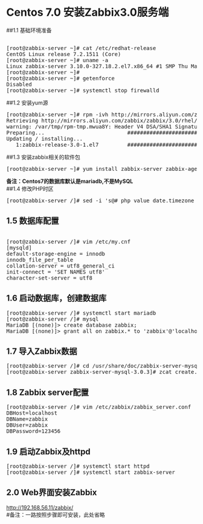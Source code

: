 # Centos 7.0 安装Zabbix3.0服务端    
  

##1.1 基础环境准备 
>  
<pre>  
[root@zabbix-server ~]# cat /etc/redhat-release   
CentOS Linux release 7.2.1511 (Core) 
[root@zabbix-server ~]# uname -a
Linux zabbix-server 3.10.0-327.18.2.el7.x86_64 #1 SMP Thu May 12 11:03:55 UTC 2016 x86_64 x86_64 x86_64 GNU/Linux
[root@zabbix-server ~]# 
[root@zabbix-server ~]# getenforce 
Disabled
[root@zabbix-server ~]# systemctl stop firewalld
</pre>  
##1.2 安装yum源  
<pre>
[root@zabbix-server ~]# rpm -ivh http://mirrors.aliyun.com/zabbix/zabbix/3.0/rhel/7/x86_64/zabbix-release-3.0-1.el7.noarch.rpm
Retrieving http://mirrors.aliyun.com/zabbix/zabbix/3.0/rhel/7/x86_64/zabbix-release-3.0-1.el7.noarch.rpm
warning: /var/tmp/rpm-tmp.mwua8Y: Header V4 DSA/SHA1 Signature, key ID 79ea5ed4: NOKEY
Preparing...                          ################################# [100%]
Updating / installing...
   1:zabbix-release-3.0-1.el7         ################################# [100%]
</pre>  
##1.3 安装zabbix相关的软件包  
<pre>
[root@zabbix-server ~]# yum install zabbix-server zabbix-agent zabbix-get zabbix-web zabbix-server-mysql zabbix-web-mysql mariadb-server mariadb -y
</pre>
**备注：Centos7的数据库默认是mariadb,不是MySQL**  
##1.4 修改PHP时区  
<pre>
[root@zabbix-server /]# sed -i 's@# php_value date.timezone Europe/Riga@php_value date.timezone Asia/Shanghai@g' /etc/httpd/conf.d/zabbix.conf
</pre>  
## 1.5 数据库配置
<pre>  
[root@zabbix-server /]# vim /etc/my.cnf 
[mysqld]
default-storage-engine = innodb
innodb_file_per_table
collation-server = utf8_general_ci
init-connect = 'SET NAMES utf8'
character-set-server = utf8
</pre>  
## 1.6 启动数据库，创建数据库  
<pre>
[root@zabbix-server /]# systemctl start mariadb  
[root@zabbix-server /]# mysql
MariaDB [(none)]> create database zabbix;
MariaDB [(none)]> grant all on zabbix.* to 'zabbix'@'localhost' identified by '123456';
</pre>  
## 1.7 导入Zabbix数据  
<pre>
[root@zabbix-server /]# cd /usr/share/doc/zabbix-server-mysql-3.0.3/
[root@zabbix-server zabbix-server-mysql-3.0.3]# zcat create.sql.gz |mysql -uzabbix -p123456 zabbix
</pre>
## 1.8 Zabbix server配置  
<pre>
[root@zabbix-server /]# vim /etc/zabbix/zabbix_server.conf 
DBHost=localhost
DBName=zabbix
DBUser=zabbix
DBPassword=123456
</pre> 
## 1.9 启动Zabbix及httpd  
<pre>
[root@zabbix-server /]# systemctl start httpd
[root@zabbix-server /]# systemctl start zabbix-server
</pre> 
## 2.0 Web界面安装Zabbix  
http://192.168.56.11/zabbix/  
#备注：一路按照步骤即可安装，此处省略
